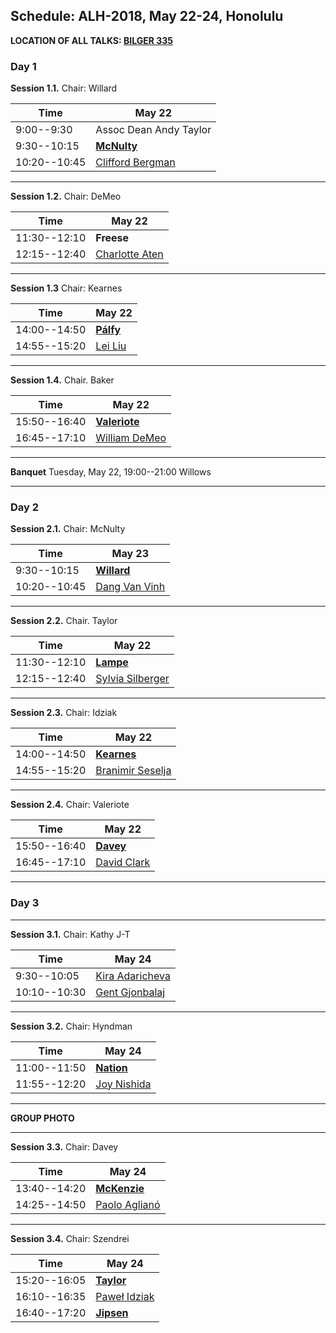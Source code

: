 ## Schedule: ALH-2018, May 22-24, Honolulu

**LOCATION OF ALL TALKS: [BILGER 335](https://goo.gl/maps/JzotBHZoDir)**

### Day 1

**Session 1.1.** Chair: Willard

| Time         | May 22               |
| ---          | ---                  |
| 9:00--9:30   | Assoc Dean Andy Taylor |
| 9:30--10:15  | [**McNulty**](./abstracts/McNulty.md)          |
| 10:20--10:45 | [Clifford Bergman](./abstracts/Bergman.md)     |

---

**Session 1.2.** Chair: DeMeo

| Time         | May 22               |
| ---          | ---                  |
| 11:30--12:10 | **Freese**           |
| 12:15--12:40 | [Charlotte Aten](./abstracts/Aten.md)       |


---

**Session 1.3** Chair: Kearnes

| Time         | May 22               |
| ---          | ---                  |
| 14:00--14:50 | [**Pálfy**](./abstracts/Palfy.md)            |
| 14:55--15:20 | [Lei Liu](./abstracts/Liu.md)  |

---

**Session 1.4.** Chair. Baker

| Time         | May 22               |
| ---          | ---                  |
| 15:50--16:40 | [**Valeriote**](./abstracts/Valeriote.md)        |
| 16:45--17:10 | [William DeMeo](./abstracts/DeMeo.md)  |

---

**Banquet** Tuesday, May 22, 19:00--21:00 Willows

---

### Day 2

**Session 2.1.** Chair: McNulty

|Time | May 23  |
|---   | ---  |
| 9:30--10:15  | [**Willard**](./abstracts/Willard.md)      | 
| 10:20--10:45 |  [Dang Van Vinh](./abstracts/Dang.md)    |

---

**Session 2.2.** Chair. Taylor

| Time         | May 22               |
| ---          | ---                  |
| 11:30--12:10 | [**Lampe**](./abstracts/Lampe.md)        | 
| 12:15--12:40 | [Sylvia Silberger](./abstracts/Silberger.md) |

---

**Session 2.3.** Chair: Idziak

| Time         | May 22               |
| ---          | ---                  |
| 14:00--14:50 |[**Kearnes**](./abstracts/Kearnes.md)      |
| 14:55--15:20 |[Branimir Seselja](./abstracts/Seselja.md) |

---

**Session 2.4.** Chair: Valeriote

| Time         | May 22               |
| ---          | ---                  |
| 15:50--16:40 |[**Davey**](./abstracts/Davey.md)        |
| 16:45--17:10 |[David Clark](./abstracts/Clark.md)    |
 
---

### Day 3

---

**Session 3.1.** Chair: Kathy J-T

| Time         | May 24         |
| ---          | ---            |
|  9:30--10:05 | [Kira Adaricheva](./abstracts/Adaricheva.md) |
| 10:10--10:30 | [Gent Gjonbalaj](./abstracts/Gjonbalaj.md) |


---

**Session 3.2.** Chair: Hyndman

| Time         | May 24         |
| ---          | ---            |
| 11:00--11:50 | [**Nation**](./abstracts/Nation.md)    |
| 11:55--12:20 | [Joy Nishida](./abstracts/Nishida.md)     |



---

**GROUP PHOTO**


---

**Session 3.3.** Chair: Davey

| Time         | May 24         |
| ---          | ---            |
| 13:40--14:20 | [**McKenzie**](./abstracts/McKenzie.md)   |
| 14:25--14:50 | [Paolo Aglianó](./abstracts/Agliano.md)  |

---

**Session 3.4.** Chair: Szendrei

| Time         | May 24         |
| ---          | ---            |
| 15:20--16:05 | [**Taylor**](./abstracts/Taylor.md)     |
| 16:10--16:35 | [Paweł Idziak](./abstracts/Idziak.md) |
| 16:40--17:20 | [**Jipsen**](./abstracts/Jipsen.md) |
